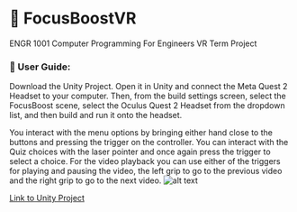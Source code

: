 # 🧠 FocusBoostVR
ENGR 1001 Computer Programming For Engineers VR Term Project

### 📌 User Guide:

Download the Unity Project. Open it in Unity and connect the Meta Quest 2 Headset to your computer. Then, from the build settings screen, select the FocusBoost scene, select the Oculus Quest 2 Headset from the dropdown list, and then build and run it onto the headset.

You interact with the menu options by bringing either hand close to the buttons and pressing the trigger on the controller. You can interact with the Quiz choices with the laser pointer and once again press the trigger to select a choice. For the video playback you can use either of the triggers for playing and pausing the video, the left grip to go to the previous video and the right grip to go to the next video.
![alt text](https://giencprograms.blob.core.windows.net/ceu/assets/course-images/Quest%20Controller%20Diagram.png)

[Link to Unity Project](https://drive.google.com/drive/folders/1x5vF9O-25m7ATkg24AQmODd9bi_4TWYY?usp=sharing)
